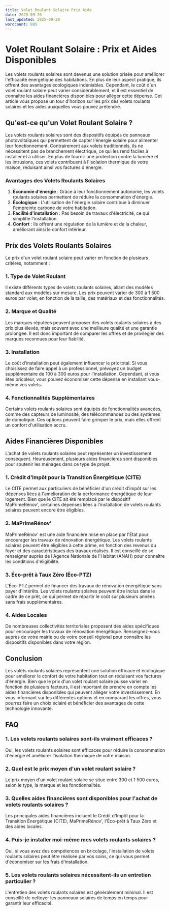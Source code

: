 ```yaml
---
title: Volet Roulant Solaire Prix Aide
date: 2025-09-20
last_updated: 2025-09-20
wordcount: 885
---
```


# Volet Roulant Solaire : Prix et Aides Disponibles

Les volets roulants solaires sont devenus une solution prisée pour améliorer l'efficacité énergétique des habitations. En plus de leur aspect pratique, ils offrent des avantages écologiques indéniables. Cependant, le coût d'un volet roulant solaire peut varier considérablement, et il est essentiel de connaître les aides financières disponibles pour alléger cette dépense. Cet article vous propose un tour d'horizon sur les prix des volets roulants solaires et les aides auxquelles vous pouvez prétendre.

## Qu'est-ce qu'un Volet Roulant Solaire ?

Les volets roulants solaires sont des dispositifs équipés de panneaux photovoltaïques qui permettent de capter l'énergie solaire pour alimenter leur fonctionnement. Contrairement aux volets traditionnels, ils ne nécessitent pas de branchement électrique, ce qui les rend faciles à installer et à utiliser. En plus de fournir une protection contre la lumière et les intrusions, ces volets contribuent à l'isolation thermique de votre maison, réduisant ainsi vos factures d'énergie.

### Avantages des Volets Roulants Solaires

1. **Économie d'énergie** : Grâce à leur fonctionnement autonome, les volets roulants solaires permettent de réduire la consommation d'énergie.
2. **Écologique** : L'utilisation de l'énergie solaire contribue à diminuer l'empreinte carbone de votre habitation.
3. **Facilité d'installation** : Pas besoin de travaux d'électricité, ce qui simplifie l'installation.
4. **Confort** : Ils offrent une régulation de la lumière et de la chaleur, améliorant ainsi le confort intérieur.

## Prix des Volets Roulants Solaires

Le prix d'un volet roulant solaire peut varier en fonction de plusieurs critères, notamment :

### 1. **Type de Volet Roulant**

Il existe différents types de volets roulants solaires, allant des modèles standard aux modèles sur mesure. Les prix peuvent varier de 300 à 1 500 euros par volet, en fonction de la taille, des matériaux et des fonctionnalités.

### 2. **Marque et Qualité**

Les marques réputées peuvent proposer des volets roulants solaires à des prix plus élevés, mais souvent avec une meilleure qualité et une garantie prolongée. Il est donc important de comparer les offres et de privilégier des marques reconnues pour leur fiabilité.

### 3. **Installation**

Le coût d'installation peut également influencer le prix total. Si vous choisissez de faire appel à un professionnel, prévoyez un budget supplémentaire de 100 à 300 euros pour l'installation. Cependant, si vous êtes bricoleur, vous pouvez économiser cette dépense en installant vous-même vos volets.

### 4. **Fonctionnalités Supplémentaires**

Certains volets roulants solaires sont équipés de fonctionnalités avancées, comme des capteurs de luminosité, des télécommandes ou des systèmes de domotique. Ces options peuvent faire grimper le prix, mais elles offrent un confort d'utilisation accru.

## Aides Financières Disponibles

L'achat de volets roulants solaires peut représenter un investissement conséquent. Heureusement, plusieurs aides financières sont disponibles pour soutenir les ménages dans ce type de projet.

### 1. **Crédit d'Impôt pour la Transition Énergétique (CITE)**

Le CITE permet aux particuliers de bénéficier d'un crédit d'impôt sur les dépenses liées à l'amélioration de la performance énergétique de leur logement. Bien que le CITE ait été remplacé par le dispositif MaPrimeRénov', certaines dépenses liées à l'installation de volets roulants solaires peuvent encore être éligibles.

### 2. **MaPrimeRénov'**

MaPrimeRénov' est une aide financière mise en place par l'État pour encourager les travaux de rénovation énergétique. Les volets roulants solaires peuvent être éligibles à cette prime, en fonction des revenus du foyer et des caractéristiques des travaux réalisés. Il est conseillé de se renseigner auprès de l'Agence Nationale de l'Habitat (ANAH) pour connaître les conditions d'éligibilité.

### 3. **Éco-prêt à Taux Zéro (Éco-PTZ)**

L'Éco-PTZ permet de financer des travaux de rénovation énergétique sans payer d'intérêts. Les volets roulants solaires peuvent être inclus dans le cadre de ce prêt, ce qui permet de répartir le coût sur plusieurs années sans frais supplémentaires.

### 4. **Aides Locales**

De nombreuses collectivités territoriales proposent des aides spécifiques pour encourager les travaux de rénovation énergétique. Renseignez-vous auprès de votre mairie ou de votre conseil régional pour connaître les dispositifs disponibles dans votre région.

## Conclusion

Les volets roulants solaires représentent une solution efficace et écologique pour améliorer le confort de votre habitation tout en réduisant vos factures d'énergie. Bien que le prix d'un volet roulant solaire puisse varier en fonction de plusieurs facteurs, il est important de prendre en compte les aides financières disponibles qui peuvent alléger votre investissement. En vous informant sur les différentes options et en comparant les offres, vous pourrez faire un choix éclairé et bénéficier des avantages de cette technologie innovante.

## FAQ

### 1. Les volets roulants solaires sont-ils vraiment efficaces ?

Oui, les volets roulants solaires sont efficaces pour réduire la consommation d'énergie et améliorer l'isolation thermique de votre maison.

### 2. Quel est le prix moyen d'un volet roulant solaire ?

Le prix moyen d'un volet roulant solaire se situe entre 300 et 1 500 euros, selon le type, la marque et les fonctionnalités.

### 3. Quelles aides financières sont disponibles pour l'achat de volets roulants solaires ?

Les principales aides financières incluent le Crédit d'Impôt pour la Transition Énergétique (CITE), MaPrimeRénov', l'Éco-prêt à Taux Zéro et des aides locales.

### 4. Puis-je installer moi-même mes volets roulants solaires ?

Oui, si vous avez des compétences en bricolage, l'installation de volets roulants solaires peut être réalisée par vos soins, ce qui vous permet d'économiser sur les frais d'installation.

### 5. Les volets roulants solaires nécessitent-ils un entretien particulier ?

L'entretien des volets roulants solaires est généralement minimal. Il est conseillé de nettoyer les panneaux solaires de temps en temps pour garantir leur efficacité.